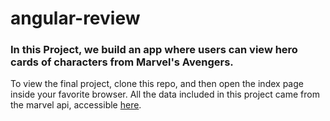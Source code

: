 # angular-review

### In this Project, we build an app where users can view hero cards of characters from Marvel's Avengers.

To view the final project, clone this repo, and then open the index page inside your favorite browser.
All the data included in this project came from the marvel api, accessible [here](http://developer.marvel.com/).

